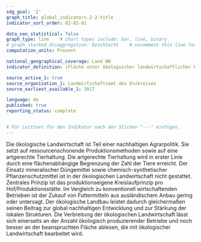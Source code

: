 ```yaml
---
sdg_goal: '2'
graph_title: global_indicators.2-2-title 
indicator_sort_order: 02-02-01

data_non_statistical: false
graph_type: line    # chart types include: bar, line, binary
# graph_stacked_disaggregation: Geschlecht    # uncomment this line for stacked bars. eplace "Geschlecht" with the field of aggregation.
computation_units: Prozent

national_geographical_coverage: Land BW
indicator_definition: (Fläche unter ökologischer landwirtschaftlicher Nutzung / Fläche gesamte landwirtschaftlich genutzte Fläche) * 100

source_active_1: true
source_organisation_1: Landwirtschaftsamt des Enzkreises
source_earliest_available_1: 2017

language: de   
published: true
reporting_status: complete


# Für Leittext für den Indikator nach den Stichen "---" einfügen.
---
```


Die ökologische Landwirtschaft ist Teil einer nachhaltigen Agrarpolitik. Sie setzt auf ressourcenschonende Produktionsmethoden sowie auf eine artgerechte Tierhaltung.
Die artgerechte Tierhaltung wird in erster Linie durch eine flächenabhängige Begrenzung der Zahl der Tiere erreicht. Der Einsatz mineralischer Düngemittel sowie chemisch-synthetischer Pflanzenschutzmittel ist in der ökologischen Landwirtschaft nicht gestattet. Zentrales Prinzip ist das produktionseigene Kreislaufprinzip pro Hof/Produktionsstätte. Im Vergleich zu konventionell wirtschaftenden Betrieben ist der Zukauf von Futtermitteln aus ausländischem Anbau gering oder untersagt. Der ökologische Landbau leistet dadurch gleichermaßen seinen Beitrag zur global nachhaltigen Entwicklung und zur Stärkung der lokalen Strukturen.
Die Verbreitung der ökologischen Landwirtschaft lässt sich einerseits an der Anzahl ökologisch produzierender Betriebe und noch besser an der beanspruchten Fläche ablesen, die mit ökologischer Landwirtschaft bearbeitet wird.